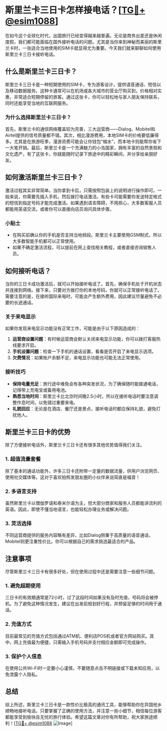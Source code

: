 # 斯里兰卡三日卡怎样接电话？[[TG💪+ @esim1088](https://t.me/s/esim1088)]

在如今这个全球化时代，出国旅行已经变得越来越普遍。无论是商务出差还是休闲度假，我们都可能面临在国外接听电话的问题。尤其是当你来到神秘而美丽的斯里兰卡时，一张适合当地使用的SIM卡就显得尤为重要。今天我们就来聊聊如何使用斯里兰卡三日卡接听电话。

## 什么是斯里兰卡三日卡？

斯里兰卡三日卡是一种短期使用的SIM卡，专为游客设计，提供语音通话、短信以及移动数据服务。这种卡通常可以在机场或各大城市的营业厅购买到，价格相对实惠，非常适合短期停留的旅客。通过这张卡，你可以轻松地与家人朋友保持联系，同时还能享受当地的互联网服务。

### 为什么选择斯里兰卡三日卡？

首先，斯里兰卡的通信网络覆盖较为完善，三大运营商——Dialog、Mobitel和Airtel提供的信号质量都不错。其次，相比漫游费用，本地SIM卡的价格要低廉得多。尤其是在旅游旺季，漫游资费可能会让你钱包“缩水”，而本地卡则能帮你省下一大笔开销。最后，斯里兰卡是一个充满魅力的小岛国家，拥有丰富的自然景观和文化遗产，有了这张卡，你就能随时记录下旅途中的精彩瞬间，并分享给亲朋好友。

## 如何激活斯里兰卡三日卡？

激活过程其实非常简单。当你拿到卡后，只需按照包装上的说明进行操作即可。一般来说，你需要先插入手机，然后拨打电话激活。有些卡可能需要你发送特定格式的短信到指定号码才能完成激活。如果遇到语言障碍，不用担心，大多数客服人员都能用英语交流，或者你可以直接向店员询问具体步骤。

### 小贴士

- 在购买前确认你的手机是否支持当地频段。斯里兰卡主要使用GSM制式，所以大多数智能手机都可以正常使用。
- 如果不确定激活流程，可以提前在网上查找相关教程，或者直接咨询销售人员。

## 如何接听电话？

当你的三日卡成功激活后，就可以开始接听电话了。首先，确保手机处于开机状态并连接到网络。接下来，只要对方拨打你的本地号码，你就可以正常接听电话了。需要注意的是，在接听国际来电时，可能会产生额外费用，因此建议尽量避免不必要的长途通话。

### 关于来电显示

如果你发现来电显示功能没有正常工作，可能是由于以下原因造成的：

1. **运营商设置问题**：有时候运营商会默认关闭来电显示功能，你可以拨打客服热线要求开启。
2. **手机设置问题**：检查一下手机的通话设置，看看是否开启了来电显示选项。
3. **欠费情况**：如果账户余额不足，来电显示功能也可能无法正常使用。

### 接听技巧

- **保持电量充足**：旅行途中难免会有各种突发状况，为了确保随时能接通电话，记得带上充电宝或备用电池。
- **熟悉当地时间**：斯里兰卡比北京时间晚2.5小时，所以在接听电话时要注意调整作息时间，以免错过重要来电。
- **礼貌回应**：无论是在酒店、餐厅还是景点，接听电话时都应保持礼貌，避免打扰他人。

## 斯里兰卡三日卡的优势

除了方便接听电话外，斯里兰卡三日卡还有很多其他优势值得我们关注。

### 1. 超值流量套餐

除了基本的通话功能外，许多三日卡还附带一定量的数据流量，供用户浏览网页、使用社交媒体等。这对于喜欢拍照发朋友圈的小伙伴来说简直是福音！

### 2. 多语言支持

虽然斯里兰卡以僧伽罗语和泰米尔语为主，但大部分商家和服务人员都能讲流利的英语。因此，即使不懂当地语言，也能轻松办理业务或解决问题。

### 3. 灵活选择

不同运营商提供的服务内容略有差异，比如Dialog侧重于高质量的语音通话，Mobitel则更注重性价比。你可以根据自己的需求挑选最适合的产品。

## 注意事项

尽管斯里兰卡三日卡有很多好处，但在使用过程中还是需要注意一些细节问题。

### 1. 避免超期使用

三日卡的有效期通常是72小时，过了这段时间如果没有及时充值，号码将会被停机。为了避免这种情况发生，建议在出发前规划好行程，并预留足够的时间用于通话。

### 2. 充值方式

目前最常见的充值方式包括通过ATM机、便利店POS机或者官方网站购买。其中，网上充值最为便捷，只需输入手机号码并支付相应金额即可完成操作。

### 3. 保护个人信息

在使用公共Wi-Fi时一定要小心谨慎，不要随意点击不明链接或下载未知应用，以免泄露个人隐私。

## 总结

综上所述，斯里兰卡三日卡是一款性价比极高的通讯工具，能够帮助你在异国他乡顺畅地接听电话。只要掌握了正确的使用方法，并注意一些小细节，相信每位游客都能享受到愉快且无忧的旅行体验。希望这篇文章对你有所帮助，祝大家旅途顺利！[[TG💪+ @esim1088](https://t.me/s/esim1088) ![Image](https://i.postimg.cc/4NQfJmqS/Snipaste-2025-05-13-00-14-12.png)]
